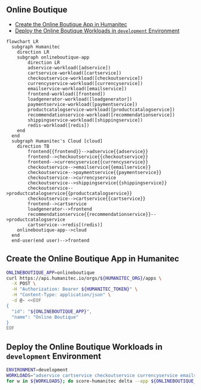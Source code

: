 ## Online Boutique

- [Create the Online Boutique App in Humanitec](#create-the-online-boutique-app-in-humanitec)
- [Deploy the Online Boutique Workloads in `development` Environment](#deploy-the-online-boutique-workloads-in-development-environment)

```mermaid
flowchart LR
  subgraph Humanitec
    direction LR
    subgraph onlineboutique-app
        direction LR
        adservice-workload([adservice])
        cartservice-workload([cartservice])
        checkoutservice-workload([checkoutservice])
        currencyservice-workload([currencyservice])
        emailservice-workload([emailservice])
        frontend-workload([frontend])
        loadgenerator-workload([loadgenerator])
        paymentservice-workload([paymentservice])
        productcatalogservice-workload([productcatalogservice])
        recommendationservice-workload([recommendationservice])
        shippingservice-workload([shippingservice])
        redis-workload([redis])
    end
  end
  subgraph Humanitec's Cloud [cloud]
    direction TB
        frontend{{frontend}}-->adservice{{adservice}}
        frontend-->checkoutservice{{checkoutservice}}
        frontend-->currencyservice{{currencyservice}}
        checkoutservice-->emailservice{{emailservice}}
        checkoutservice-->paymentservice{{paymentservice}}
        checkoutservice-->currencyservice
        checkoutservice-->shippingservice{{shippingservice}}
        checkoutservice-->productcatalogservice{{productcatalogservice}}
        checkoutservice-->cartservice{{cartservice}}
        frontend-->cartservice
        loadgenerator-->frontend
        recommendationservice{{recommendationservice}}-->productcatalogservice
        cartservice-->redis[(redis)]
    onlineboutique-app-->cloud
  end
  end-user(end user)-->frontend
```

## Create the Online Boutique App in Humanitec

```bash
ONLINEBOUTIQUE_APP=onlineboutique
curl https://api.humanitec.io/orgs/${HUMANITEC_ORG}/apps \
  -X POST \
  -H "Authorization: Bearer ${HUMANITEC_TOKEN}" \
  -H "Content-Type: application/json" \
  -d @- <<EOF
{
  "id": "${ONLINEBOUTIQUE_APP}", 
  "name": "Online Boutique"
}
EOF
```

## Deploy the Online Boutique Workloads in `development` Environment

```bash
ENVIRONMENT=development
WORKLOADS="adservice cartservice checkoutservice currencyservice emailservice frontend loadgenerator paymentservice productcatalogservice recommendationservice redis shippingservice"
for w in ${WORKLOADS}; do score-humanitec delta --app ${ONLINEBOUTIQUE_APP} --env ${ENVIRONMENT} --org ${HUMANITEC_ORG} --token ${HUMANITEC_TOKEN} --deploy --retry -f samples/onlineboutique/$w/score.yaml --extensions samples/onlineboutique/$w/humanitec.score.yaml; done
```
